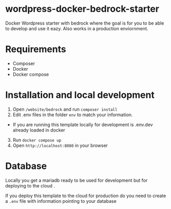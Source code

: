 # wordpress-docker-bedrock-starter
Docker Wordpress starter with bedrock where the goal is for you to be able to develop and use it eazy. Also works in a production enviornment.

# Requirements

  - Composer
  - Docker 
  - Docker compose


# Installation and local development

1. Open `/website/bedrock` and run `composer install`
2. Edit .env files in the folder `env` to match your information. 
  - If you are running this template locally for development is .env.dev already loaded in docker
3. Run `docker compose up`
4. Open `http://localhost:8080` in your browser

# Database
Locally you get a mariadb ready to be used for development but for deploying to the cloud .

If you deploy this template to the cloud for production do you need to create a `.env` file with information pointing to your database

